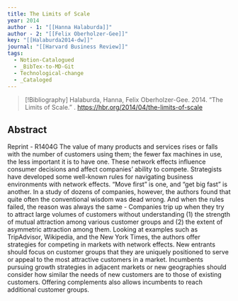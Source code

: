 ```yaml
---
title: The Limits of Scale
year: 2014
author - 1: "[[Hanna Halaburda]]"
author - 2: "[[Felix Oberholzer-Gee]]"
key: "[[Halaburda2014-dw]]"
journal: "[[Harvard Business Review]]"
tags:
  - Notion-Catalogued
  - _BibTex-to-MD-Git
  - Technological-change
  - _Cataloged
---
```


> [!Bibliography]
> Halaburda, Hanna, Felix Oberholzer-Gee. 2014. “The Limits of Scale.” . https://hbr.org/2014/04/the-limits-of-scale

## Abstract
Reprint -  R1404G The value of many products and services rises or falls with the number of customers using them; the fewer fax machines in use, the less important it is to have one. These network effects influence consumer decisions and affect companies’ ability to compete. Strategists have developed some well-known rules for navigating business environments with network effects. “Move first” is one, and “get big fast” is another. In a study of dozens of companies, however, the authors found that quite often the conventional wisdom was dead wrong. And when the rules failed, the reason was always the same -  Companies trip up when they try to attract large volumes of customers without understanding (1) the strength of mutual attraction among various customer groups and (2) the extent of asymmetric attraction among them. Looking at examples such as TripAdvisor, Wikipedia, and the New York Times, the authors offer strategies for competing in markets with network effects. New entrants should focus on customer groups that they are uniquely positioned to serve or appeal to the most attractive customers in a market. Incumbents pursuing growth strategies in adjacent markets or new geographies should consider how similar the needs of new customers are to those of existing customers. Offering complements also allows incumbents to reach additional customer groups.
